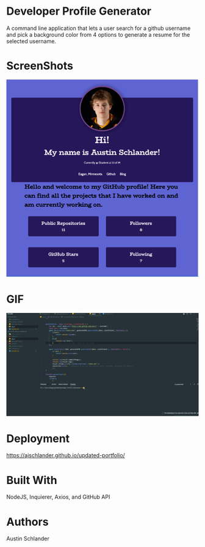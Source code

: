 # Developer Profile Generator

A command line application that lets a user search for a github username and pick a background color from 4 options to generate a resume for the selected username.

# ScreenShots
![PDF View](assets/images/homeworkss.png)

# GIF
![GIF](assets/GIFs/homework.gif)

# Deployment

https://ajschlander.github.io/updated-portfolio/ 

# Built With

NodeJS, Inquierer, Axios, and GitHub API

# Authors

Austin Schlander
